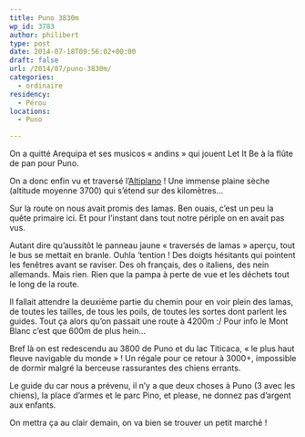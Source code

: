 ```yaml
---
title: Puno 3830m
wp_id: 3783
author: philibert
type: post
date: 2014-07-18T09:56:02+00:00
draft: false
url: /2014/07/puno-3830m/
categories:
  - ordinaire
residency:
  - Pérou
locations:
  - Puno

---
```

On a quitté Arequipa et ses musicos « andins » qui jouent Let It Be à la flûte de pan pour Puno.

On a donc enfin vu et traversé l&rsquo;[Altiplano][1] ! Une immense plaine sèche (altitude moyenne 3700) qui s&rsquo;étend sur des kilomètres&#8230;

Sur la route on nous avait promis des lamas. Ben ouais, c&rsquo;est un peu la quête primaire ici. Et pour l&rsquo;instant dans tout notre périple on en avait pas vus.

Autant dire qu&rsquo;aussitôt le panneau jaune « traversés de lamas » aperçu, tout le bus se mettait en branle. Ouhla &lsquo;tention ! Des doigts hésitants qui pointent les fenêtres avant se raviser. Des oh français, des o italiens, des nein allemands. Mais rien. Rien que la pampa à perte de vue et les déchets tout le long de la route.

Il fallait attendre la deuxième partie du chemin pour en voir plein des lamas, de toutes les tailles, de tous les poils, de toutes les sortes dont parlent les guides. Tout ça alors qu&rsquo;on passait une route à 4200m :/ Pour info le Mont Blanc c&rsquo;est que 600m de plus hein&#8230;

Bref là on est redescendu au 3800 de Puno et du lac Titicaca, « le plus haut fleuve navigable du monde » ! Un régale pour ce retour à 3000+, impossible de dormir malgré la berceuse rassurantes des chiens errants.

Le guide du car nous a prévenu, il n&rsquo;y a que deux choses à Puno (3 avec les chiens), la place d&rsquo;armes et le parc Pino, et please, ne donnez pas d&rsquo;argent aux enfants.

On mettra ça au clair demain, on va bien se trouver un petit marché !

 [1]: https://fr.m.wikipedia.org/wiki/Altiplano